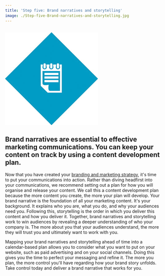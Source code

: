 ```yaml
---
title: 'Step five: Brand narratives and storytelling'
image: ./Step-five-Brand-narratives-and-storytelling.jpg
---
```


## ![](images/icon-step5-1.jpg)

## Brand narratives are essential to effective marketing communications. You can keep your content on track by using a content development plan.

Now that you have created your [branding and marketing strategy](https://ebp-copy.eblue-hosting.co.uk/blog/creating-a-branding-and-marketing-strategy/), it's time to put your communications into action. Rather than diving headfirst into your communications, we recommend setting out a plan for how you will organise and release your content. We call this a content development plan because the more content you create, the more your plan will develop. Your brand narrative is the foundation of all your marketing content. It's your background. It explains who you are, what you do, and why your audiences need you. Following this, storytelling is the order in which you deliver this content and how you deliver it. Together, brand narratives and storytelling work to win audiences by revealing a deeper understanding of who your company is. The more about you that your audiences understand, the more they will trust you and ultimately want to work with you.

Mapping your brand narratives and storytelling ahead of time into a calendar-based plan allows you to consider what you want to put on your website, such as paid advertising and on your social channels. Doing this gives you the time to perfect your messaging and refine it. The more you plan, the more control you'll have regarding how your brand story unfolds. Take control today and deliver a brand narrative that works for you.
